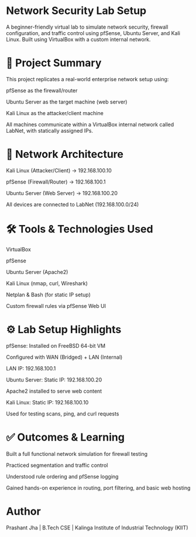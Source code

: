 # Network Security Lab Setup
A beginner-friendly virtual lab to simulate network security, firewall configuration, and traffic control using pfSense, Ubuntu Server, and Kali Linux. Built using VirtualBox with a custom internal network.

# 📌 Project Summary
This project replicates a real-world enterprise network setup using:

pfSense as the firewall/router

Ubuntu Server as the target machine (web server)

Kali Linux as the attacker/client machine

All machines communicate within a VirtualBox internal network called LabNet, with statically assigned IPs.

# 🧱 Network Architecture
Kali Linux (Attacker/Client) → 192.168.100.10

pfSense (Firewall/Router) → 192.168.100.1

Ubuntu Server (Web Server) → 192.168.100.20

All devices are connected to LabNet (192.168.100.0/24)


# 🛠️ Tools & Technologies Used
VirtualBox

pfSense

Ubuntu Server (Apache2)

Kali Linux (nmap, curl, Wireshark)

Netplan & Bash (for static IP setup)

Custom firewall rules via pfSense Web UI

# ⚙️ Lab Setup Highlights
pfSense:
Installed on FreeBSD 64-bit VM

Configured with WAN (Bridged) + LAN (Internal)

LAN IP: 192.168.100.1

Ubuntu Server:
Static IP: 192.168.100.20

Apache2 installed to serve web content

Kali Linux:
Static IP: 192.168.100.10

Used for testing scans, ping, and curl requests

# ✅ Outcomes & Learning
Built a full functional network simulation for firewall testing

Practiced segmentation and traffic control

Understood rule ordering and pfSense logging

Gained hands-on experience in routing, port filtering, and basic web hosting

# Author
Prashant Jha | B.Tech CSE | Kalinga Institute of Industrial Technology (KIIT)
